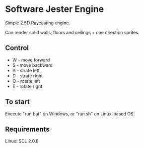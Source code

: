 # Software Jester Engine

Simple 2.5D Raycasting engine.

Can render solid walls, floors and ceilings + one direction sprites.

## Control

 * W - move forward
 * S - move backward
 * A - strafe left
 * D - strafe right
 * Q - rotate left
 * E - rotate right

## To start

Execute "run.bat" on Windows, or "run.sh" on Linux-based OS.

## Requirements

Linux: SDL 2.0.8

